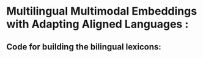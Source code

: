 # Multilingual Multimodal Embeddings with Adapting Aligned Languages :
## Code for building the bilingual lexicons:

